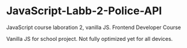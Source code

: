 # JavaScript-Labb-2-Police-API
JavaScript course laboration 2, vanilla JS. Frontend Developer Course

Vanilla JS for school project. Not fully optimized yet for all devices. 
